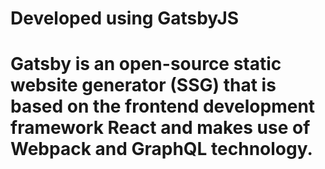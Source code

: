 # Developed using GatsbyJS
# Gatsby is an open-source static website generator (SSG) that is based on the frontend development framework React and makes use of Webpack and GraphQL technology.
